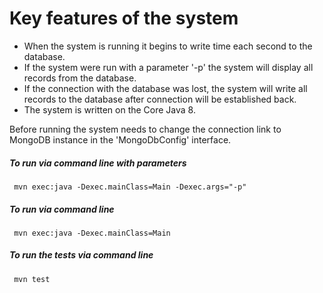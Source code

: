 # Key features of the system

* When the system is running it begins to write time each second to the database.
* If the system were run with a parameter '-p' the system will display all records from the database.
* If the connection with the database was lost, the system will write all records to the database after connection will be established back. 
* The system is written on the Core Java 8. 

Before running the system needs to change the connection link to MongoDB instance in the 'MongoDbConfig' interface.

<h5>To run via command line with parameters</h5>

     mvn exec:java -Dexec.mainClass=Main -Dexec.args="-p"
     
<h5>To run via command line</h5>

     mvn exec:java -Dexec.mainClass=Main
     
<h5>To run the tests via command line</h5>

     mvn test
